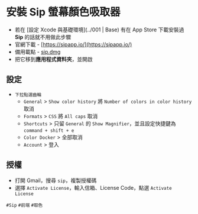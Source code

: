 # 安裝 Sip 螢幕顏色吸取器
* 若在 [設定 Xcode 與基礎環境](../001 | Base) 有在 App Store 下載安裝過 **Sip** 的話就不用做此步驟
* 官網下載 - [https://sipapp.io/](https://sipapp.io/)
* 備用載點 - [sip.dmg](https://cdn.ioa.tw/MacEnvInit/sip.dmg)
* 把它移到**應用程式資料夾**，並開啟

## 設定
* `下拉點選齒輪`
	* `General` > `Show color history` 將 `Number of colors in color history` 取消
	* `Formats` > `CSS` 將 `All caps` 取消
	* `Shortcuts` > 只留 `General` 的 `Show Magnifier`，並且設定快捷鍵為 `command + shift + e`
	* `Color Docker` > 全部取消
	* `Account` > 登入
    
## 授權
* 打開 Gmail，搜尋 `sip`，複製授權碼
* 選擇 `Activate License`，輸入信箱、License Code，點選 `Activate License`

`#Sip` `#前端` `#取色`
